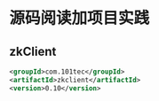 # 源码阅读加项目实践

## zkClient

```xml
<groupId>com.101tec</groupId>
<artifactId>zkclient</artifactId>
<version>0.10</version>
```
